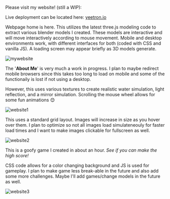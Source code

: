 Please visit my website! (still a WIP):

Live deployment can be located here: [yeetron.io](https://yeetron.io/)

Webpage home is here. This utilizes the latest three.js modeling code to extract various blender models I created. These models are interactive and will move interactively according to mouse movement. Mobile and desktop environments work, with different interfaces for both (coded with CSS and vanilla JS). A loading screen may appear briefly as 3D models generate.

![mywebsite](https://github.com/ThomasCholak/Yeetron/assets/63080803/d09a7bed-2a35-4586-939f-66bfd2998fe9)

The '<b>About Me</b>' is very much a work in progress. I plan to maybe redirect mobile browsers since this takes too long to load on mobile and some of the functionaily is lost if not using a desktop.

However, this uses various textures to create realistic water simulation, light reflection, and a mirror simulation. Scrolling the mouse wheel allows for some fun animations 😊

![website1](https://github.com/ThomasCholak/Yeetron/assets/63080803/323b3d11-4feb-403d-ac25-83eecd663fce)

This uses a standard grid layout. Images will increase in size as you hover over them. I plan to optimize so not all images load simulateneouly for faster load times and I want to make images clickable for fullscreen as well.

![website2](https://github.com/ThomasCholak/Yeetron/assets/63080803/598e92a2-b72e-4b90-ad11-a79e36bc5225)

This is a goofy game I created in about an hour. <i>See if you can make the high score!</i>

CSS code allows for a color changing background and JS is used for gameplay. I plan to make game less break-able in the future and also add some more challenges. Maybe I'll add games/change models in the future as well.

![website3](https://github.com/ThomasCholak/Yeetron/assets/63080803/fd6e38d8-c22b-449d-ae5e-25688165ec8c)
